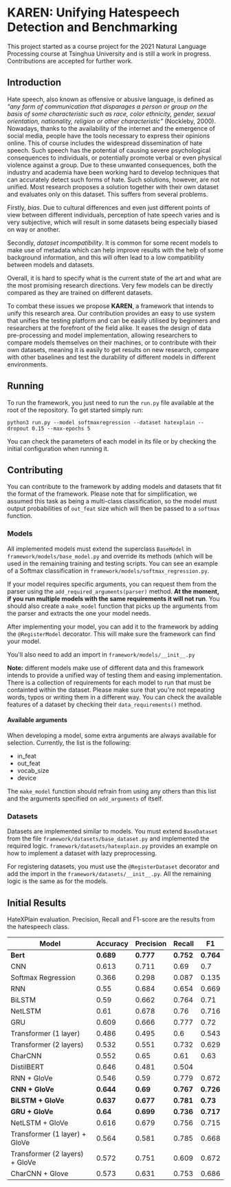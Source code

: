# KAREN: Unifying Hatespeech Detection and Benchmarking

This project started as a course project for the 2021 Natural Language Processing course at Tsinghua University and is still a work in progress. Contributions are accepted for further work.

## Introduction 

Hate speech, also known as offensive or abusive language, is defined as *“any form of communication that disparages a person or group on the basis of some characteristic such as race, color ethnicity, gender, sexual orientation, nationality, religion or other characteristic”* (Nockleby, 2000). Nowadays, thanks to the availability of the internet and the emergence of social media, people have the tools necessary to express their opinions online. This of course includes the widespread dissemination of hate speech. Such speech has the potential of causing severe psychological consequences to individuals, or potentially promote verbal or even physical violence against a group. Due to these unwanted consequences, both the industry and academia have been working hard to develop techniques that can accurately detect such forms of hate. Such solutions, however, are not unified. Most research proposes a solution together with their own dataset and evaluates only on this dataset. This suffers from several problems.

Firstly, *bias*. Due to cultural differences and even just different points of view between different individuals, perception of hate speech varies and is very subjective, which will result in some datasets being especially biased on way or another. 

Secondly, *dataset incompatibility*. It is common for some recent models to make use of metadata which can help improve results with the help of some background information, and this will often lead to a low compatibility between models and datasets.

Overall, it is hard to specify what is the current state of the art and what are the most promising research directions. Very few models can be directly compared as they are trained on different datasets.

To combat these issues we propose **KAREN**, a framework that intends to unify this research area. Our contribution provides an easy to use system that unifies the testing platform and can be easily utilised by beginners and researchers at the forefront of the field alike. It eases the design of data pre-processing and model implementation, allowing researchers to compare models themselves on their machines, or to contribute with their own datasets, meaning it is easily to get results on new research, compare with other baselines and test the durability of different models in different environments.

## Running

To run the framework, you just need to run the `run.py` file available at the root of the repository. To get started simply run:

```
python3 run.py --model softmaxregression --dataset hatexplain --dropout 0.15 --max-epochs 5
```

You can check the parameters of each model in its file or by checking the initial configuration when running it.

## Contributing

You can contribute to the framework by adding models and datasets that fit the format of the framework.
Please note that for simplification, we assumed this task as being a multi-class classification, so the model must output probabilities of `out_feat` size which will then be passed to a `softmax` function. 

### Models

All implemented models must extend the superclass `BaseModel` in `framework/models/base_model.py` and override its methods (which will be used in the remaining training and testing scripts. You can see an example of a Softmax classification in `framework/models/softmax_regression.py`. 

If your model requires specific arguments, you can request them from the parser using the `add_required_arguments(parser)` method. **At the moment, if you run multiple models with the same requirements it will not run**. You should also create a `make_model` function that picks up the arguments from the parser and extracts the one your model needs.

After implementing your model, you can add it to the framework by adding the `@RegisterModel` decorator. This will make sure the framework can find your model.

You'll also need to add an import in `framework/models/__init__.py`

**Note:** different models make use of different data and this framework intends to provide a unified way of testing them and easing implementation. There is a collection of requirements for each model to run that must be containted within the dataset. Please make sure that you're not repeating words, typos or writing them in a different way. You can check the available features of a dataset by checking their `data_requirements()` method.

#### Available arguments

When developing a model, some extra arguments are always available for selection. Currently, the list is the following:

- in_feat
- out_feat
- vocab_size
- device

The `make_model` function should refrain from using any others than this list and the arguments specified on `add_arguments` of itself.

### Datasets

Datasets are implemented similar to models. You must extend `BaseDataset` from the file `framework/datasets/base_dataset.py` and implemented the required logic. `framework/datasets/hatexplain.py` provides an example on how to implement a dataset with lazy preprocessing. 

For registering datasets, you must use the `@RegisterDataset` decorator and add the import in the `framework/datasets/__init__.py`. All the remaining logic is the same as for the models.


## Initial Results
HateXPlain evaluation. Precision, Recall and F1-score are the results from the hatespeech class.

| Model	| Accuracy	| Precision	| Recall | F1| 
| ------| ----------| ----------| -------| --| 
| **Bert**| **0.689**| 	**0.777**	| **0.752**| 	**0.764**|
| CNN	| 0.613	| 0.711	| 0.69	| 0.7| 
| Softmax Regression	| 0.366	| 0.298	| 0.087	| 0.135| 
| RNN	| 0.55	| 0.684| 	0.654| 	0.669| 
| BiLSTM| 	0.59| 	0.662| 	0.764| 	0.71| 
| NetLSTM	| 0.61| 	0.678| 	0.76| 	0.716| 
| GRU	| 0.609	| 0.666	| 0.777	| 0.72| 
| Transformer (1 layer)	| 0.486| 	0.495	| 0.6	| 0.543| 
| Transformer (2 layers)| 	0.532| 	0.551	| 0.732| 	0.629| 
| CharCNN | 0.552 | 0.65 | 0.61 | 0.63 |
| DistilBERT | 0.646 | 0.481 | 0.504 |
| RNN + GloVe	| 0.546| 	0.59	| 0.779	| 0.672| 
| **CNN + GloVe**	| **0.644**	| **0.69** | **0.767**| **0.726**| 
| **BiLSTM + GloVe**	| **0.637**| 	**0.677**	| **0.781**| 	**0.73**| 
| **GRU + GloVe**| **0.64**| 	**0.699**	| **0.736** | **0.717** | 
| NetLSTM + GloVe	| 0.616| 	0.679| 	0.756| 	0.715| 
| Transformer (1 layer) + GloVe	| 0.564	| 0.581	| 0.785	| 0.668| 
| Transformer (2 layers) + GloVe| 	0.572| 	0.751| 	0.609	| 0.672| 
| CharCNN + Glove | 0.573 | 0.631 | 0.753 | 0.686 | 
